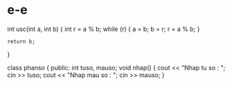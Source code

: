 # e-e

int usc(int a, int b)
{
	int r = a % b;
	while (r)
	{
		a = b;
		b = r;
		r = a % b;
	}

	return b;
}

class phanso
{
	public:
		int tuso, mauso;
	void nhap()
	{
		cout << "Nhap tu so : ";
		cin >> tuso;
		cout << "Nhap mau so : ";
		cin >> mauso;
	}
